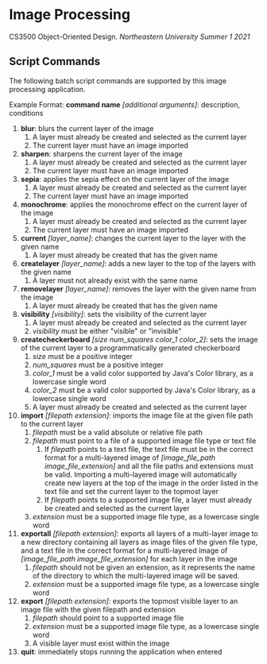 # Image Processing

CS3500 Object-Oriented Design. _Northeastern University Summer 1 2021_

## Script Commands

The following batch script commands are supported by this image processing application.

Example Format: **command name** _[additional arguments]_: description, conditions

1. **blur**: blurs the current layer of the image
    1. A layer must already be created and selected as the current layer
    2. The current layer must have an image imported
2. **sharpen**: sharpens the current layer of the image
    1. A layer must already be created and selected as the current layer
    2. The current layer must have an image imported
3. **sepia**: applies the sepia effect on the current layer of the image
    1. A layer must already be created and selected as the current layer
    2. The current layer must have an image imported
4. **monochrome**: applies the monochrome effect on the current layer of the image
    1. A layer must already be created and selected as the current layer
    2. The current layer must have an image imported
5. **current** _[layer_name]_: changes the current layer to the layer with the given name
    1. A layer must already be created that has the given name
6. **createlayer** _[layer_name]_: adds a new layer to the top of the layers with the given name
    1. A layer must not already exist with the same name
7. **removelayer** _[layer_name]_: removes the layer with the given name from the image
    1. A layer must already be created that has the given name
8. **visibility** _[visibility]_: sets the visibility of the current layer
    1. A layer must already be created and selected as the current layer
    2. _visibility_ must be either "visible" or "invisible"
9. **createcheckerboard** _[size num_squares color_1 color_2]_: sets the image of the current
   layer to a programmatically generated checkerboard
    1. _size_ must be a positive integer
    2. _num_squares_ must be a positive integer
    3. _color_1_ must be a valid color supported by Java's Color library, as a lowercase single word
    4. _color_2_ must be a valid color supported by Java's Color library, as a lowercase single word
    5. A layer must already be created and selected as the current layer
10. **import** _[filepath extension]_: imports the image file at the given file path to the current
    layer
    1. _filepath_ must be a valid absolute or relative file path
    2. _filepath_ must point to a file of a supported image file type or text file
        1. If _filepath_ points to a text file, the text file must be in the correct format for a
           multi-layered image of _[image_file_path image_file_extension]_ and all the file paths
           and extensions must be valid. Importing a multi-layered image will automatically create
           new layers at the top of the image in the order listed in the text file and set the
           current layer to the topmost layer
        2. If _filepath_ points to a supported image file, a layer must already be created and
           selected as the current layer
    3. _extension_ must be a supported image file type, as a lowercase single word
11. **exportall** _[filepath extension]_: exports all layers of a multi-layer image to a new
    directory containing all layers as image files of the given file type, and a text file in the
    correct format for a multi-layered image of _[image_file_path image_file_extension]_ for each
    layer in the image
    1. _filepath_ should not be given an extension, as it represents the name of the directory to
       which the multi-layered image will be saved.
    2. _extension_ must be a supported image file type, as a lowercase single word
12. **export** _[filepath extension]_: exports the topmost visible layer to an image file with the
    given filepath and extension
    1. _filepath_ should point to a supported image file
    2. _extension_ must be a supported image file type, as a lowercase single word
    3. A visible layer must exist within the image
13. **quit**: immediately stops running the application when entered

